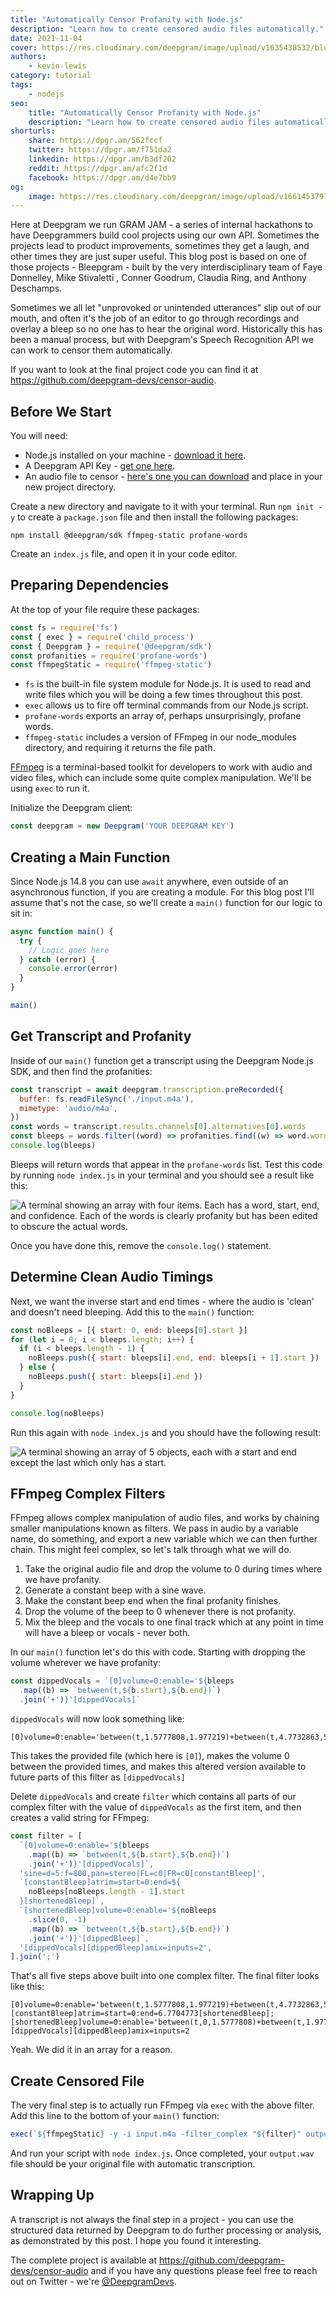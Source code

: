 ```yaml
---
title: "Automatically Censor Profanity with Node.js"
description: "Learn how to create censored audio files automatically."
date: 2021-11-04
cover: https://res.cloudinary.com/deepgram/image/upload/v1635438532/blog/2021/11/censor-profanity-nodejs/automatically-censor-profanity-with-nodejs-blog%402x.png
authors:
    - kevin-lewis
category: tutorial
tags:
    - nodejs
seo:
    title: "Automatically Censor Profanity with Node.js"
    description: "Learn how to create censored audio files automatically."
shorturls:
    share: https://dpgr.am/562fccf
    twitter: https://dpgr.am/f751da2
    linkedin: https://dpgr.am/b3df202
    reddit: https://dpgr.am/afc2f1d
    facebook: https://dpgr.am/d4e7bb9
og:
    image: https://res.cloudinary.com/deepgram/image/upload/v1661453797/blog/censor-profanity-nodejs/ograph.png
---
```


Here at Deepgram we run GRAM JAM - a series of internal hackathons to have Deepgrammers build cool projects using our own API. Sometimes the projects lead to product improvements, sometimes they get a laugh, and other times they are just super useful. This blog post is based on one of those projects - Bleepgram - built by the very interdisciplinary team of Faye Donnelley, Mike Stivaletti , Conner Goodrum, Claudia Ring, and Anthony Deschamps.

Sometimes we all let "unprovoked or unintended utterances" slip out of our mouth, and often it's the job of an editor to go through recordings and overlay a bleep so no one has to hear the original word. Historically this has been a manual process, but with Deepgram's Speech Recognition API we can work to censor them automatically.

If you want to look at the final project code you can find it at <a href="https://github.com/deepgram-devs/censor-audio">https://github.com/deepgram-devs/censor-audio</a>.

## Before We Start

You will need:

*   Node.js installed on your machine - [download it here](https://nodejs.org/en/).
*   A Deepgram API Key - [get one here](https://console.deepgram.com/signup?jump=keys).
*   An audio file to censor - [here's one you can download](https://github.com/deepgram-devs/censor-audio-js/blob/main/input.m4a) and place in your new project directory.

Create a new directory and navigate to it with your terminal. Run `npm init -y` to create a `package.json` file and then install the following packages:

    npm install @deepgram/sdk ffmpeg-static profane-words

Create an `index.js` file, and open it in your code editor.

## Preparing Dependencies

At the top of your file require these packages:

```js
const fs = require('fs')
const { exec } = require('child_process')
const { Deepgram } = require('@deepgram/sdk')
const profanities = require('profane-words')
const ffmpegStatic = require('ffmpeg-static')
```

*   `fs` is the built-in file system module for Node.js. It is used to read and write files which you will be doing a few times throughout this post.
*   `exec` allows us to fire off terminal commands from our Node.js script.
*   `profane-words` exports an array of, perhaps unsurprisingly, profane words.
*   `ffmpeg-static` includes a version of FFmpeg in our node\_modules directory, and requiring it returns the file path.

[FFmpeg](https://ffmpeg.org) is a terminal-based toolkit for developers to work with audio and video files, which can include some quite complex manipulation. We'll be using `exec` to run it.

Initialize the Deepgram client:

```js
const deepgram = new Deepgram('YOUR DEEPGRAM KEY')
```

## Creating a Main Function

Since Node.js 14.8 you can use `await` anywhere, even outside of an asynchronous function, if you are creating a module. For this blog post I'll assume that's not the case, so we'll create a `main()` function for our logic to sit in:

```js
async function main() {
  try {
    // Logic goes here
  } catch (error) {
    console.error(error)
  }
}

main()
```

## Get Transcript and Profanity

Inside of our `main()` function get a transcript using the Deepgram Node.js SDK, and then find the profanities:

```js
const transcript = await deepgram.transcription.preRecorded({
  buffer: fs.readFileSync('./input.m4a'),
  mimetype: 'audio/m4a',
})
const words = transcript.results.channels[0].alternatives[0].words
const bleeps = words.filter((word) => profanities.find((w) => word.word == w))
console.log(bleeps)
```

Bleeps will return words that appear in the `profane-words` list. Test this code by running `node index.js` in your terminal and you should see a result like this:

![A terminal showing an array with four items. Each has a word, start, end, and confidence. Each of the words is clearly profanity but has been edited to obscure the actual words.](https://res.cloudinary.com/deepgram/image/upload/v1635438533/blog/2021/11/censor-profanity-nodejs/profane-words.png)

Once you have done this, remove the `console.log()` statement.

## Determine Clean Audio Timings

Next, we want the inverse start and end times - where the audio is 'clean' and doesn't need bleeping. Add this to the `main()` function:

```js
const noBleeps = [{ start: 0, end: bleeps[0].start }]
for (let i = 0; i < bleeps.length; i++) {
  if (i < bleeps.length - 1) {
    noBleeps.push({ start: bleeps[i].end, end: bleeps[i + 1].start })
  } else {
    noBleeps.push({ start: bleeps[i].end })
  }
}

console.log(noBleeps)
```

Run this again with `node index.js` and you should have the following result:

![A terminal showing an array of 5 objects, each with a start and end except the last which only has a start.](https://res.cloudinary.com/deepgram/image/upload/v1635438533/blog/2021/11/censor-profanity-nodejs/no-bleeps.png)

## FFmpeg Complex Filters

FFmpeg allows complex manipulation of audio files, and works by chaining smaller manipulations known as filters. We pass in audio by a variable name, do something, and export a new variable which we can then further chain. This might feel complex, so let's talk through what we will do.

1.  Take the original audio file and drop the volume to 0 during times where we have profanity.
2.  Generate a constant beep with a sine wave.
3.  Make the constant beep end when the final profanity finishes.
4.  Drop the volume of the beep to 0 whenever there is not profanity.
5.  Mix the bleep and the vocals to one final track which at any point in time will have a bleep or vocals - never both.

In our `main()` function let's do this with code. Starting with dropping the volume wherever we have profanity:

```js
const dippedVocals = `[0]volume=0:enable='${bleeps
  .map((b) => `between(t,${b.start},${b.end})`)
  .join('+')}'[dippedVocals]`
```

`dippedVocals` will now look something like:

    [0]volume=0:enable='between(t,1.5777808,1.977219)+between(t,4.7732863,5.2732863)+between(t,5.3724437,5.8724437)+between(t,6.371039,6.7704773)'[dippedVocals]

This takes the provided file (which here is `[0]`), makes the volume 0 between the provided times, and makes this altered version available to future parts of this filter as `[dippedVocals]`

Delete `dippedVocals` and create `filter` which contains all parts of our complex filter with the value of `dippedVocals` as the first item, and then creates a valid string for FFmpeg:

```js
const filter = [
  `[0]volume=0:enable='${bleeps
    .map((b) => `between(t,${b.start},${b.end})`)
    .join('+')}'[dippedVocals]`,
  'sine=d=5:f=800,pan=stereo|FL=c0|FR=c0[constantBleep]',
  `[constantBleep]atrim=start=0:end=${
    noBleeps[noBleeps.length - 1].start
  }[shortenedBleep]`,
  `[shortenedBleep]volume=0:enable='${noBleeps
    .slice(0, -1)
    .map((b) => `between(t,${b.start},${b.end})`)
    .join('+')}'[dippedBleep]`,
  '[dippedVocals][dippedBleep]amix=inputs=2',
].join(';')
```

That's all five steps above built into one complex filter. The final filter looks like this:

    [0]volume=0:enable='between(t,1.5777808,1.977219)+between(t,4.7732863,5.2732863)+between(t,5.3724437,5.8724437)+between(t,6.371039,6.7704773)'[dippedVocals];sine=d=5:f=800,pan=stereo|FL=c0|FR=c0[constantBleep];[constantBleep]atrim=start=0:end=6.7704773[shortenedBleep];[shortenedBleep]volume=0:enable='between(t,0,1.5777808)+between(t,1.977219,4.7732863)+between(t,5.2732863,5.3724437)+between(t,5.8724437,6.371039)'[dippedBleep];[dippedVocals][dippedBleep]amix=inputs=2

Yeah. We did it in an array for a reason.

## Create Censored File

The very final step is to actually run FFmpeg via `exec` with the above filter. Add this line to the bottom of your `main()` function:

```js
exec(`${ffmpegStatic} -y -i input.m4a -filter_complex "${filter}" output.wav`)
```

And run your script with `node index.js`. Once completed, your `output.wav` file should be your original file with automatic transcription.

## Wrapping Up

A transcript is not always the final step in a project - you can use the structured data returned by Deepgram to do further processing or analysis, as demonstrated by this post. I hope you found it interesting.

The complete project is available at <a href="https://github.com/deepgram-devs/censor-audio">https://github.com/deepgram-devs/censor-audio</a> and if you have any questions please feel free to reach out on Twitter - we're [@DeepgramDevs](https://twitter.com/DeepgramDevs).

        
